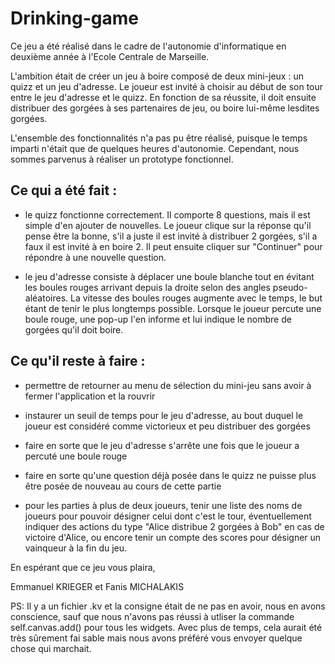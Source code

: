 # Drinking-game

Ce jeu a été réalisé dans le cadre de l'autonomie d'informatique en deuxième année à l'Ecole Centrale de Marseille.

L'ambition était de créer un jeu à boire composé de deux mini-jeux : un quizz et un jeu d'adresse. Le joueur est invité à choisir au début de son tour entre le jeu d'adresse et le quizz. En fonction de sa réussite, il doit ensuite distribuer des gorgées à ses partenaires de jeu, ou boire lui-même lesdites gorgées.

L'ensemble des fonctionnalités n'a pas pu être réalisé, puisque le temps imparti n'était que de quelques heures d'autonomie. Cependant, nous sommes parvenus à réaliser un prototype fonctionnel.

Ce qui a été fait :
--

- le quizz fonctionne correctement. Il comporte 8 questions, mais il est simple d'en ajouter de nouvelles. Le joueur clique sur la réponse qu'il pense être la bonne, s'il a juste il est invité à distribuer 2 gorgées, s'il a faux il est invité à en boire 2. Il peut ensuite cliquer sur "Continuer" pour répondre à une nouvelle question.

- le jeu d'adresse consiste à déplacer une boule blanche tout en évitant les boules rouges arrivant depuis la droite selon des angles pseudo-aléatoires. La vitesse des boules rouges augmente avec le temps, le but étant de tenir le plus longtemps possible. Lorsque le joueur percute une boule rouge, une pop-up l'en informe et lui indique le nombre de gorgées qu'il doit boire.
  
Ce qu'il reste à faire :
--

- permettre de retourner au menu de sélection du mini-jeu sans avoir à fermer l'application et la rouvrir

- instaurer un seuil de temps pour le jeu d'adresse, au bout duquel le joueur est considéré comme victorieux et peu distribuer des gorgées

- faire en sorte que le jeu d'adresse s'arrête une fois que le joueur a percuté une boule rouge

- faire en sorte qu'une question déjà posée dans le quizz ne puisse plus être posée de nouveau au cours de cette partie

- pour les parties à plus de deux joueurs, tenir une liste des noms de joueurs pour pouvoir désigner celui dont c'est le tour, éventuellement indiquer des actions du type "Alice distribue 2 gorgées à Bob" en cas de victoire d'Alice, ou encore tenir un compte des scores pour désigner un vainqueur à la fin du jeu.
  
En espérant que ce jeu vous plaira,

Emmanuel KRIEGER et Fanis MICHALAKIS

PS: Il y a un fichier .kv et la consigne était de ne pas en avoir, nous en avons conscience, sauf que nous n'avons pas réussi à utliser la commande self.canvas.add() pour tous les widgets. Avec plus de temps, cela aurait été très sûrement fai
sable mais nous avons préféré vous envoyer quelque chose qui marchait.
